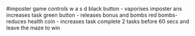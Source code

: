 #imposter game
controls w a s d
black button - vaporises imposter ans increases task
green button - releases bonus and bombs
red bombs- reduces health
coin - increases task 
complete 2 tasks before 60 secs and leave the maze to win
